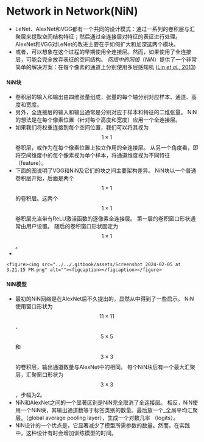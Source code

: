 # Network in Network(NiN)

* LeNet、AlexNet和VGG都有一个共同的设计模式：通过一系列的卷积层与汇聚层来提取空间结构特征；然后通过全连接层对特征的表征进行处理。 AlexNet和VGG对LeNet的改进主要在于如何扩大和加深这两个模块。
* 或者，可以想象在这个过程的早期使用全连接层。然而，如果使用了全连接层，可能会完全放弃表征的空间结构。 _网络中的网络_（_NiN_）提供了一个非常简单的解决方案：在每个像素的通道上分别使用多层感知机 ([Lin _et al._, 2013](https://zh.d2l.ai/chapter\_references/zreferences.html#id93))

#### NiN块

* 卷积层的输入和输出由四维张量组成，张量的每个轴分别对应样本、通道、高度和宽度。
* 另外，全连接层的输入和输出通常是分别对应于样本和特征的二维张量。 NiN的想法是在每个像素位置（针对每个高度和宽度）应用一个全连接层。
* 如果我们将权重连接到每个空间位置，我们可以将其视为$$1×1$$卷积层，或作为在每个像素位置上独立作用的全连接层。 从另一个角度看，即将空间维度中的每个像素视为单个样本，将通道维度视为不同特征（feature）。
* 下面的图说明了VGG和NiN及它们的块之间主要架构差异。 NiN块以一个普通卷积层开始，后面是两个$$1×1$$的卷积层。这两个$$1×1$$卷积层充当带有ReLU激活函数的逐像素全连接层。 第一层的卷积窗口形状通常由用户设置。 随后的卷积窗口形状固定为$$1×1$$。
*

    <figure><img src="../../.gitbook/assets/Screenshot 2024-02-05 at 3.21.15 PM.png" alt=""><figcaption></figcaption></figure>



#### NiN模型

* 最初的NiN网络是在AlexNet后不久提出的，显然从中得到了一些启示。 NiN使用窗口形状为$$11×11$$、$$5×5$$和$$3×3$$的卷积层，输出通道数量与AlexNet中的相同。 每个NiN块后有一个最大汇聚层，汇聚窗口形状为$$3×3$$，步幅为2。
* NiN和AlexNet之间的一个显著区别是NiN完全取消了全连接层。 相反，NiN使用一个NiN块，其输出通道数等于标签类别的数量。最后放一个_全局平均汇聚层_（global average pooling layer），生成一个对数几率 （logits）。
* NiN设计的一个优点是，它显著减少了模型所需参数的数量。然而，在实践中，这种设计有时会增加训练模型的时间。

